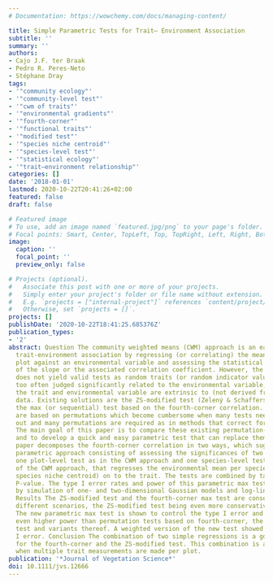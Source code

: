 ```yaml
---
# Documentation: https://wowchemy.com/docs/managing-content/

title: Simple Parametric Tests for Trait– Environment Association
subtitle: ''
summary: ''
authors:
- Cajo J.F. ter Braak
- Pedro R. Peres-Neto
- Stéphane Dray
tags:
- '"community ecology"'
- '"community-level test"'
- '"cwm of traits"'
- '"environmental gradients"'
- '"fourth-corner"'
- '"functional traits"'
- '"modified test"'
- '"species niche centroid"'
- '"species-level test"'
- '"statistical ecology"'
- '"trait–environment relationship"'
categories: []
date: '2018-01-01'
lastmod: 2020-10-22T20:41:26+02:00
featured: false
draft: false

# Featured image
# To use, add an image named `featured.jpg/png` to your page's folder.
# Focal points: Smart, Center, TopLeft, Top, TopRight, Left, Right, BottomLeft, Bottom, BottomRight.
image:
  caption: ''
  focal_point: ''
  preview_only: false

# Projects (optional).
#   Associate this post with one or more of your projects.
#   Simply enter your project's folder or file name without extension.
#   E.g. `projects = ["internal-project"]` references `content/project/deep-learning/index.md`.
#   Otherwise, set `projects = []`.
projects: []
publishDate: '2020-10-22T18:41:25.685376Z'
publication_types:
- '2'
abstract: Question The community weighted means (CWM) approach is an easy way of analyzing
  trait-environment association by regressing (or correlating) the mean trait per
  plot against an environmental variable and assessing the statistical significance
  of the slope or the associated correlation coefficient. However, the CWM approach
  does not yield valid tests as random traits (or random indicator values) are far
  too often judged significantly related to the environmental variable, even when
  the trait and environmental variable are extrinsic to (not derived from) the community
  data. Existing solutions are the ZS-modified test (Zelený & Schaffers 2012) and
  the max (or sequential) test based on the fourth-corner correlation. Both tests
  are based on permutations which become cumbersome when many tests need to be carried
  out and many permutations are required as in methods that correct for multiple testing.
  The main goal of this paper is to compare these existing permutation-based solutions
  and to develop a quick and easy parametric test that can replace them. Methods This
  paper decomposes the fourth-corner correlation in two ways, which suggests a simple
  parametric approach consisting of assessing the significances of two linear regressions,
  one plot-level test as in the CWM approach and one species-level test, the reverse
  of the CWM approach, that regresses the environmental mean per species (i.e. the
  species niche centroid) on to the trait. The tests are combined by taking the maximum
  P-value. The type I error rates and power of this parametric max test is examined
  by simulation of one- and two-dimensional Gaussian models and log-linear models.
  Results The ZS-modified test and the fourth-corner max test are conservative in
  different scenarios, the ZS-modified test being even more conservative than fourth-corner.
  The new parametric max test is shown to control the type I error and has equal or
  even higher power than permutation tests based on fourth-corner, the ZS-modified
  test and variants thereof. A weighted version of the new test showed inflated type
  I error. Conclusion The combination of two simple regressions is a good alternative
  for the fourth-corner and the ZS-modified test. This combination is also applicable
  when multiple trait measurements are made per plot.
publication: '*Journal of Vegetation Science*'
doi: 10.1111/jvs.12666
---
```

